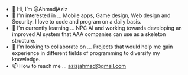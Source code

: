 - 👋 Hi, I’m @AhmadjAziz
- 👀 I’m interested in ... Mobile apps, Game design, Web design and Security. I love to code and program on a daily basis.
- 🌱 I’m currently learning ... NPC AI and working towards developing an improved AI system that AAA companies can use as a skeleton structure.
- 💞️ I’m looking to collaborate on ... Projects that would help me gain experience in different fields of programming to diversify my knowledge.
- 📫 How to reach me ... azizjahmad@gmail.com

<!---
The repository is currently private as my projects are yet underway and cannot be disclosed for plagiarism reasons. Hopefully, once I am done with my degree by May,
I will make everything available for public use and experiments.
--->
